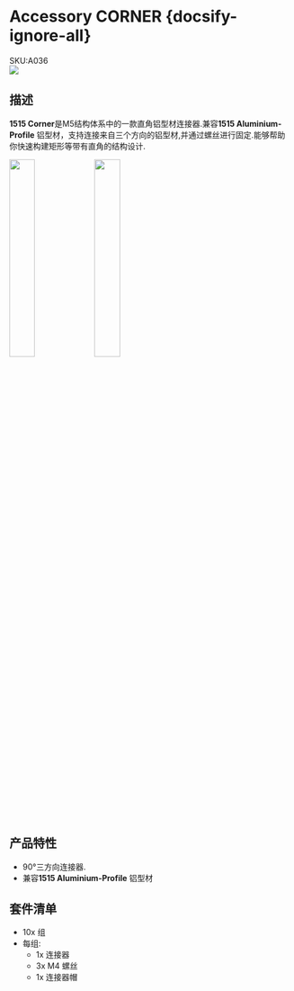 # Accessory CORNER {docsify-ignore-all}

<div class="badge badge-pill badge-primary product_sku_tag">SKU:A036</div>

<div class="product_pic"><img src="assets/img/product_pics/1515/corner/1515_corner_01.jpg"></div>

## 描述

**1515 Corner**是M5结构体系中的一款直角铝型材连接器.兼容**1515 Aluminium-Profile** 铝型材，支持连接来自三个方向的铝型材,并通过螺丝进行固定.能够帮助你快速构建矩形等带有直角的结构设计.

<img src="assets/img/product_pics/1515/corner/1515_corner_02.jpg" width="30%" height="30%"><img src="assets/img/product_pics/1515/corner/1515_corner_03.jpg" width="30%" height="30%">

## 产品特性
- 90°三方向连接器. 
- 兼容**1515 Aluminium-Profile** 铝型材

## 套件清单
- 10x 组
- 每组:
    - 1x 连接器
    - 3x M4 螺丝
    - 1x 连接器帽

<script>

   var purchase_link = 'https://m5stack.com/collections/m5-accessory/products/plastic-corner-connector-for-1515-aluminum-profile';


   anchor_search(purchase_link);
   scrollFunc();

</script>